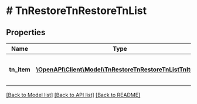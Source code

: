 # # TnRestoreTnRestoreTnList

## Properties

Name | Type | Description | Notes
------------ | ------------- | ------------- | -------------
**tn_item** | [**\OpenAPI\Client\Model\TnRestoreTnRestoreTnListTnItem[]**](TnRestoreTnRestoreTnListTnItem.md) | Contains requested telephone number(s) |

[[Back to Model list]](../../README.md#models) [[Back to API list]](../../README.md#endpoints) [[Back to README]](../../README.md)
